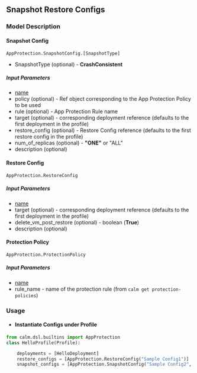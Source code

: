 ## Snapshot Restore Configs
### Model Description
#### Snapshot Config
`AppProtection.SnapshotConfig.[SnapshotType]`

- SnapshotType (optional) - <b>CrashConsistent</b>
##### Input  Parameters
- <ins>name</ins>
- policy (optional) - Ref object corresponding to the App Protection Policy to be used
- rule (optional) - App Protection Rule name
- target (optional) - corresponding deployment reference (defaults to the first deployment in the profile)
- restore_config (optional) - Restore Config reference (defaults to the first restore config in the profile)
- num_of_replicas (optional) - <b>"ONE"</b> or "ALL"
- description (optional)

#### Restore Config
`AppProtection.RestoreConfig`

##### Input  Parameters
- <ins>name</ins>
- target (optional) - corresponding deployment reference (defaults to the first deployment in the profile)
- delete_vm_post_restore (optional) - boolean (<b>True</b>)
- description (optional)

#### Protection Policy
`AppProtection.ProtectionPolicy`

##### Input  Parameters
- <ins>name</ins>
- rule_name - name of the protection rule (from `calm get protection-policies`)

### Usage

- #### Instantiate Configs under Profile
```python
from calm.dsl.builtins import AppProtection
class HelloProfile(Profile):

    deployments = [HelloDeployment]
    restore_configs = [AppProtection.RestoreConfig("Sample Config1")]
    snapshot_configs = [AppProtection.SnapshotConfig("Sample Config2", policy=AppProtection.ProtectionPolicy("policy1"), restore_config=ref(restore_configs[0]))]
```
